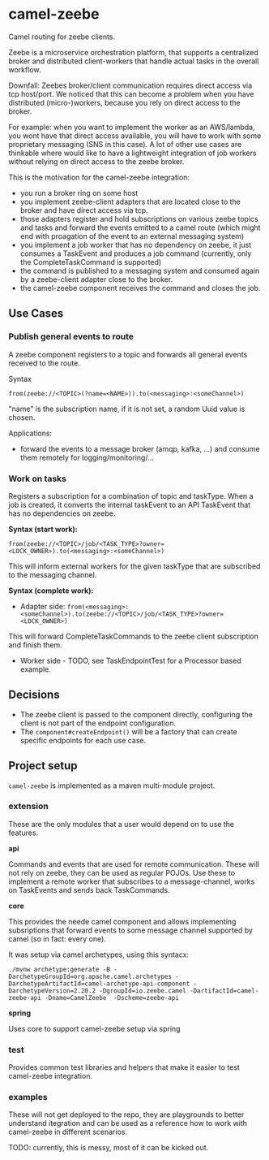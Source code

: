 # camel-zeebe

Camel routing for zeebe clients.

Zeebe is a microservice orchestration platform, that supports a centralized
broker and distributed client-workers that handle actual tasks in the overall workflow.

Downfall: Zeebes broker/client communication requires direct access via tcp host/port.
We noticed that this can become a problem when you have distributed (micro-)workers,
because you rely on direct access to the broker.

For example: when you want to implement the worker as an AWS/lambda, you wont have 
that direct access available, you will have to work with some proprietary 
messaging (SNS in this case). A lot of other use cases are thinkable where would like to have a lightweight 
integration of job workers without relying on direct access to the zeebe broker.

This is the motivation for the camel-zeebe integration:

* you run a broker ring on some host
* you implement zeebe-client adapters that are located close to the broker and have direct access via tcp.
* those adapters register and hold subscriptions on various zeebe topics and tasks and forward the events emitted to a camel route (which might end with proagation of the event to an external messaging system)
* you implement a job worker that has no dependency on zeebe, it just consumes a TaskEvent and produces a job command (currently, only the CompleteTaskCommand is supported)
* the command is published to a messaging system and consumed again by a zeebe-client adapter close to the broker.
* the camel-zeebe component receives the command and closes the job.

## Use Cases

### Publish general events to route

A zeebe component registers to a topic and forwards all general events received to the route.

Syntax

`from(zeebe://<TOPIC>(?name=<NAME>)).to(<messaging>:<someChannel>)`

"name" is the subscription name, if it is not set, a random Uuid value is chosen.

Applications:

* forward the events to a message broker (amqp, kafka, ...) and consume them remotely for logging/monitoring/...

### Work on tasks 

Registers a subscription for a combination of topic and taskType. When a job is created, it
converts the internal taskEvent to an API TaskEvent that has no dependencies on 
zeebe. 

**Syntax (start work):**

`from(zeebe://<TOPIC>/job/<TASK_TYPE>?owner=<LOCK_OWNER>).to(<messaging>:<someChannel>)`

This will inform external workers for the given taskType that are subscribed to the messaging channel.

**Syntax (complete work):**

* Adapter side: `from(<messaging>:<someChannel>).to(zeebe://<TOPIC>/job/<TASK_TYPE>?owner=<LOCK_OWNER>)`

This will forward CompleteTaskCommands to the zeebe client subscription and finish them.

* Worker side - TODO, see TaskEndpointTest for a Processor based example.



## Decisions

* The zeebe client is passed to the component directly, configuring the client is not part of the endpoint configuration.
* The `component#createEndpoint()` will be a factory that can create specific endpoints for each use case.



## Project setup

`camel-zeebe` is implemented as a maven multi-module project.

### extension

These are the only modules that a user would depend on to use the features.

**api** 

Commands and events that are used for remote communication. These will not rely on zeebe, they can be used as regular POJOs.
Use these to implement a remote worker that subscribes to a message-channel, works on TaskEvents and sends back TaskCommands.

**core**

This provides the neede camel component and allows implementing subsriptions that forward events to some message channel 
supported by camel (so in fact: every one).

It was setup via camel archetypes, using this syntacx:

```
./mvnw archetype:generate -B -DarchetypeGroupId=org.apache.camel.archetypes -DarchetypeArtifactId=camel-archetype-api-component -DarchetypeVersion=2.20.2 -DgroupId=io.zeebe.camel -DartifactId=camel-zeebe-api -Dname=CamelZeebe  -Dscheme=zeebe-api
```

**spring**

Uses core to support camel-zeebe setup via spring

### test

Provides common test libraries and helpers that make it easier to test camel-zeebe integration.

### examples

These will not get deployed to the repo, they are playgrounds to better understand
itegration and can be used as a reference how to work with camel-zeebe in different scenarios.

TODO: currently, this is messy, most of it can be kicked out.   


